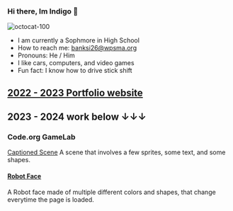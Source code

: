 ### Hi there, Im Indigo 👋
![octocat-100](https://github.com/banksi26/Banksi26/assets/117922498/b28b894f-f9cd-470c-acac-00667baf18f0)
- I am currently a Sophmore in High School
- How to reach me: banksi26@wpsma.org
- Pronouns: He / Him
- I like cars, computers, and video games
- Fun fact: I know how to drive stick shift
## [2022 - 2023 Portfolio website](https://banksi26.github.io/Portfolio/index.html)

## 2023 - 2024 work below ↓↓↓

### Code.org GameLab

[Captioned Scene](https://studio.code.org/projects/gamelab/RW679yGDC5QFUB-4S6a6JLQoFweXMgJt9mvI-2Jwu7g)
A scene that involves a few sprites, some text, and some shapes.

#### [Robot Face](https://banksi26.github.io/Robot-face/)
A Robot face made of multiple different colors and shapes, that change everytime the page is loaded.
